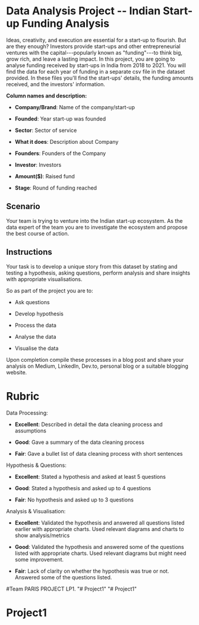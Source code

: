 # Data Analysis Project -- Indian Start-up Funding Analysis

Ideas, creativity, and execution are essential for a start-up to
flourish. But are they enough? Investors provide start-ups and other
entrepreneurial ventures with the capital---popularly known as
\"funding\"---to think big, grow rich, and leave a lasting impact. In
this project, you are going to analyse funding received by start-ups in
India from 2018 to 2021. You will find the data for each year of funding
in a separate csv file in the dataset provided. In these files you\'ll
find the start-ups' details, the funding amounts received, and the
investors\' information.

**Column names and description:**

-   **Company/Brand**: Name of the company/start-up

-   **Founded**: Year start-up was founded

-   **Sector**: Sector of service

-   **What it does**: Description about Company

-   **Founders**: Founders of the Company

-   **Investor**: Investors

-   **Amount(\$)**: Raised fund

-   **Stage**: Round of funding reached

## Scenario 

Your team is trying to venture into the Indian start-up ecosystem. As the 
data expert of the team you are to investigate the ecosystem and propose 
the best course of action. 

## Instructions

Your task is to develop a unique story from this dataset by stating and
testing a hypothesis, asking questions, perform analysis and share
insights with appropriate visualisations.

So as part of the project you are to:

-   Ask questions

-   Develop hypothesis

-   Process the data

-   Analyse the data

-   Visualise the data

Upon completion compile these processes in a blog post and share your
analysis on Medium, LinkedIn, Dev.to, personal blog or a suitable
blogging website.

# Rubric

Data Processing:

-   **Excellent**: Described in detail the data cleaning process and
    assumptions

-   **Good**: Gave a summary of the data cleaning process

-   **Fair**: Gave a bullet list of data cleaning process with short
    sentences

Hypothesis & Questions:

-   **Excellent**: Stated a hypothesis and asked at least 5 questions

-   **Good**: Stated a hypothesis and asked up to 4 questions

-   **Fair**: No hypothesis and asked up to 3 questions

Analysis & Visualisation:

-   **Excellent**: Validated the hypothesis and answered all questions
    listed earlier with appropriate charts. Used relevant diagrams and
    charts to show analysis/metrics

-   **Good**: Validated the hypothesis and answered some of the
    questions listed with appropriate charts. Used relevant diagrams but
    might need some improvement.

-   **Fair**: Lack of clarity on whether the hypothesis was true or not.
    Answered some of the questions listed.

#Team PARIS PROJECT LP1.
"# Project1" 
"# Project1" 
# Project1
